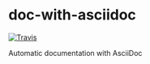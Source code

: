 # doc-with-asciidoc

<!-- Links to shield.io to get flat look -->
[![Travis](https://img.shields.io/travis/ccguyka/doc-with-asciidoc.svg?style=flat-square)](https://travis-ci.org/ccguyka/doc-with-asciidoc)

Automatic documentation with AsciiDoc